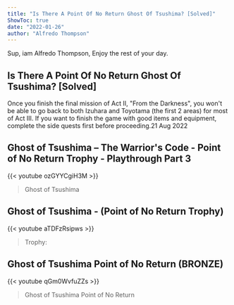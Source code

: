 ```yaml
---
title: "Is There A Point Of No Return Ghost Of Tsushima? [Solved]"
ShowToc: true 
date: "2022-01-26"
author: "Alfredo Thompson" 
---
```


Sup, iam Alfredo Thompson, Enjoy the rest of your day.
## Is There A Point Of No Return Ghost Of Tsushima? [Solved]
 Once you finish the final mission of Act II, "From the Darkness", you won't be able to go back to both Izuhara and Toyotama (the first 2 areas) for most of Act III. If you want to finish the game with good items and equipment, complete the side quests first before proceeding.21 Aug 2022

## Ghost of Tsushima – The Warrior's Code - Point of No Return Trophy - Playthrough Part 3
{{< youtube ozGYYCgiH3M >}}
>Ghost of Tsushima

## Ghost of Tsushima - (Point of No Return Trophy)
{{< youtube aTDFzRsipws >}}
>Trophy: 

## Ghost of Tsushima Point of No Return (BRONZE)
{{< youtube qGm0WvfuZZs >}}
>Ghost of Tsushima Point of No Return

